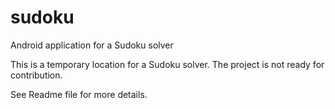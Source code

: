 # sudoku
Android application for a Sudoku solver

This is a temporary location for a Sudoku solver. The project 
is not ready for contribution. 

See Readme file for more details.

